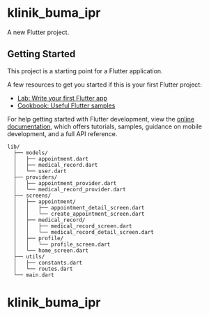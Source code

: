 # klinik_buma_ipr

A new Flutter project.

## Getting Started

This project is a starting point for a Flutter application.

A few resources to get you started if this is your first Flutter project:

- [Lab: Write your first Flutter app](https://docs.flutter.dev/get-started/codelab)
- [Cookbook: Useful Flutter samples](https://docs.flutter.dev/cookbook)

For help getting started with Flutter development, view the
[online documentation](https://docs.flutter.dev/), which offers tutorials,
samples, guidance on mobile development, and a full API reference.

```
lib/
  ├── models/
  │   ├── appointment.dart
  │   ├── medical_record.dart
  │   └── user.dart
  ├── providers/
  │   ├── appointment_provider.dart
  │   └── medical_record_provider.dart
  ├── screens/
  │   ├── appointment/
  │   │   ├── appointment_detail_screen.dart
  │   │   └── create_appointment_screen.dart
  │   ├── medical_record/
  │   │   ├── medical_record_screen.dart
  │   │   └── medical_record_detail_screen.dart
  │   ├── profile/
  │   │   └── profile_screen.dart
  │   └── home_screen.dart
  ├── utils/
  │   ├── constants.dart
  │   └── routes.dart
  └── main.dart
```
# klinik_buma_ipr

